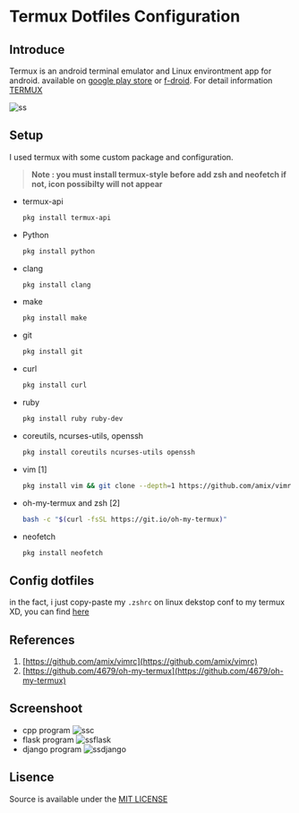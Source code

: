 # Termux Dotfiles Configuration

## Introduce
Termux is an android terminal emulator and
Linux environtment app for android.
available on [google play store](https://play.google.com/store/apps/details?id=com.termux) or [f-droid](https://f-droid.org/repository/browse/?fdid=com.termux).
For detail information [TERMUX](https://github.com/termux/termux-app)

![ss](/screenshoot/photo.jpg)
## Setup 
I used termux with some custom package and configuration.


> **__Note : you must install termux-style before add zsh and neofetch if not, icon possibilty will not appear__**

* termux-api
    ```bash
    pkg install termux-api
    ```

* Python
    ```bash
    pkg install python
    ```

* clang
    ```bash
    pkg install clang
    ```

* make
    ```bash
    pkg install make
    ```
* git
    ```bash
    pkg install git
    ```
 * curl
    ```bash
    pkg install curl
    ```

* ruby
    ```bash
    pkg install ruby ruby-dev
    ```

* coreutils, ncurses-utils, openssh    
    ```bash
    pkg install coreutils ncurses-utils openssh
    ```

* vim [1]
    ```bash
    pkg install vim && git clone --depth=1 https://github.com/amix/vimrc.git ~/.vim_runtime && sh ~/.vim_runtime/install_awesome_vimrc.sh 
    ```

* oh-my-termux and zsh [2]
    ```bash
    bash -c "$(curl -fsSL https://git.io/oh-my-termux)" 
    ```
* neofetch
    ```bash
    pkg install neofetch
    ```

## Config dotfiles
in the fact, i just copy-paste my ```.zshrc``` on linux dekstop conf to my termux XD, you can find [here](https://github.com/ypraw/myDotfiles//tree/master/zsh)

##  References
1. [https://github.com/amix/vimrc](https://github.com/amix/vimrc)
2. [https://github.com/4679/oh-my-termux](https://github.com/4679/oh-my-termux)

## Screenshoot

* cpp program
    ![ssc](/screenshoot/c.png)
* flask program
    ![ssflask](/screenshoot/flask.png)
* django program
    ![ssdjango](/screenshoot/django.png)

## Lisence
Source is available under the [MIT LICENSE](LICENSE.md)
